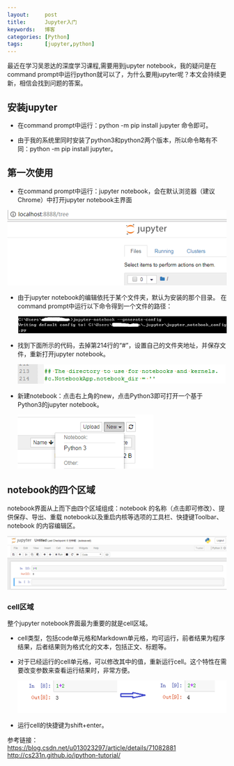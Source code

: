 ```yaml
---
layout:     post
title:      Jupyter入门 
keywords:   博客
categories: [Python]
tags:	    [jupyter,python]
---
```

最近在学习吴恩达的深度学习课程,需要用到jupyter notebook，我的疑问是在command prompt中运行python就可以了，为什么要用jupyter呢？本文会持续更新，相信会找到问题的答案。   

## 安装jupyter   
  
* 在command prompt中运行：python -m pip install jupyter 命令即可。   

* 由于我的系统里同时安装了python3和python2两个版本，所以命令略有不同：python -m pip install jupyter。  


## 第一次使用 
      

* 在command prompt中运行：jupyter notebook，会在默认浏览器（建议Chrome）中打开jupyter notebook主界面 

 ![](/images/images_2018/6-26_1.png)       

* 由于jupyter notebook的编辑依托于某个文件夹，默认为安装的那个目录。 在command prompt中运行以下命令得到一个文件的路径：  

  ![](/images/images_2018/6-26_2.png)      

* 找到下面所示的代码，去掉第214行的“#”，设置自己的文件夹地址，并保存文件，重新打开jupyter notebook。   
 
  ![](/images/images_2018/6-26_3.png)  

* 新建notebook：点击右上角的new，点击Python3即可打开一个基于Python3的jupyter notebook。  

  ![](/images/images_2018/6-26_4.png)         

## notebook的四个区域    

notebook界面从上而下由四个区域组成：notebook 的名称（点击即可修改）、提供保存、导出、重载 notebook以及重启内核等选项的工具栏、快捷键Toolbar、notebook 的内容编辑区。   

  ![](/images/images_2018/6-26_5.png)    

### cell区域  

         
整个jupyter notebook界面最为重要的就是cell区域。  
   
* cell类型，包括code单元格和Markdown单元格，均可运行，前者结果为程序结果，后者结果则为格式化的文本，包括正文、标题等。

* 对于已经运行的cell单元格，可以修改其中的值，重新运行cell。这个特性在需要改变参数来查看运行结果时，非常方便。    

  ![](/images/images_2018/6-26_6.png)     

* 运行cell的快捷键为shift+enter。    

  
  


参考链接：   
https://blog.csdn.net/u013023297/article/details/71082881 
http://cs231n.github.io/ipython-tutorial/    
